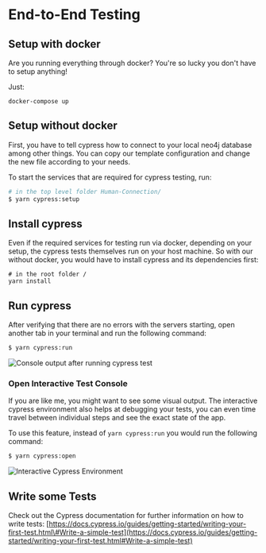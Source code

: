 # End-to-End Testing

## Setup with docker

Are you running everything through docker? You're so lucky you don't have to
setup anything!

Just:
```
docker-compose up
```

## Setup without docker

First, you have to tell cypress how to connect to your local neo4j database
among other things. You can copy our template configuration and change the new
file according to your needs.

To start the services that are required for cypress testing, run:

```bash
# in the top level folder Human-Connection/
$ yarn cypress:setup
```

## Install cypress

Even if the required services for testing run via docker, depending on your
setup, the cypress tests themselves run on your host machine. So with our
without docker, you would have to install cypress and its dependencies first:

```
# in the root folder /
yarn install
```

## Run cypress

After verifying that there are no errors with the servers starting, open another tab in your terminal and run the following command:

```bash
$ yarn cypress:run
```

![Console output after running cypress test](../.gitbook/assets/grafik%20%281%29.png)


### Open Interactive Test Console

If you are like me, you might want to see some visual output. The interactive cypress environment also helps at debugging your tests, you can even time travel between individual steps and see the exact state of the app.

To use this feature, instead of `yarn cypress:run` you would run the following command:

```bash
$ yarn cypress:open
```

![Interactive Cypress Environment](../.gitbook/assets/grafik-1%20%281%29.png)

## Write some Tests

Check out the Cypress documentation for further information on how to write tests:
[https://docs.cypress.io/guides/getting-started/writing-your-first-test.html\#Write-a-simple-test](https://docs.cypress.io/guides/getting-started/writing-your-first-test.html#Write-a-simple-test)

